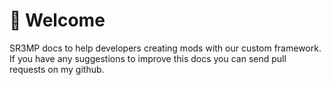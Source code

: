 # 👋 Welcome

SR3MP docs to help developers creating mods with our custom framework. If you have any suggestions to improve this docs you can send pull requests on my github.

